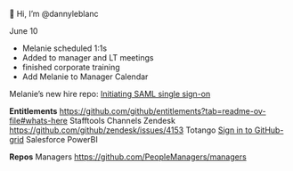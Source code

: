 👋 Hi, I’m @dannyleblanc


<!---
dannyleblanc/dannyleblanc is a ✨ special ✨ repository because its `README.md` (this file) appears on your GitHub profile.
You can click the Preview link to take a look at your changes.
--->
June 10
- Melanie scheduled 1:1s 
- Added to manager and LT meetings 
- finished corporate training
- Add Melanie to Manager Calendar

Melanie’s new hire repo: [Initiating SAML single sign-on](https://ghe.io/new-hires/melanie-king)

**Entitlements**  https://github.com/github/entitlements?tab=readme-ov-file#whats-here
Stafftools 
Channels
Zendesk https://github.com/github/zendesk/issues/4153
Totango [Sign in to GitHub-grid](https://github.slack.com/archives/C075VBYTLD7/p1716926109544339)
Salesforce 
PowerBI 

**Repos**
Managers https://github.com/PeopleManagers/managers
